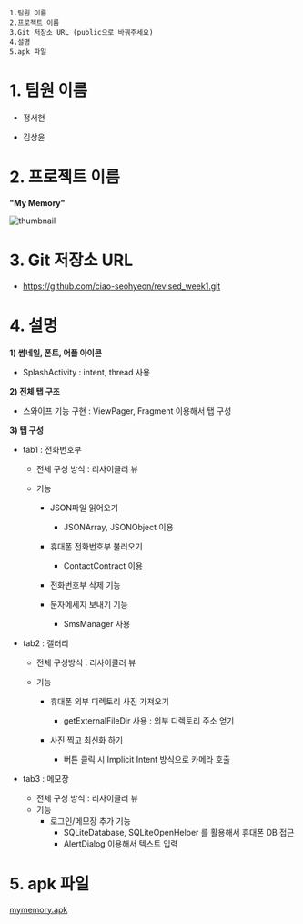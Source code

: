 ```
1.팀원 이름
2.프로젝트 이름
3.Git 저장소 URL (public으로 바꿔주세요)
4.설명
5.apk 파일
```



# 1. 팀원 이름

- 정서현

- 김상윤

  

# 2. 프로젝트 이름

**"My Memory"**

![thumbnail](C:\Users\tryot\Desktop\thumbnail.PNG)



# 3. Git 저장소 URL

- https://github.com/ciao-seohyeon/revised_week1.git

  

  

# 4. 설명

**1) 썸네일, 폰트, 어플 아이콘**

- SplashActivity : intent, thread 사용

**2) 전체 탭 구조**

- 스와이프 기능 구현 : ViewPager, Fragment 이용해서 탭 구성

**3) 탭 구성**

- tab1 : 전화번호부
  - 전체 구성 방식 : 리사이클러 뷰

  - 기능

    - JSON파일 읽어오기

        - JSONArray, JSONObject 이용

    - 휴대폰 전화번호부 불러오기 

        - ContactContract 이용

    - 전화번호부 삭제 기능

    - 문자메세지 보내기 기능

        - SmsManager 사용

        

- tab2 : 갤러리 

  - 전체 구성방식 : 리사이클러 뷰

  - 기능

      - 휴대폰 외부 디렉토리 사진 가져오기

          - getExternalFileDir 사용 : 외부 디렉토리 주소 얻기

      - 사진 찍고 최신화 하기

          - 버튼 클릭 시 Implicit Intent 방식으로 카메라 호출

            

- tab3 : 메모장
  - 전체 구성 방식 : 리사이클러 뷰
  - 기능
      - 로그인/메모장 추가 기능
          - SQLiteDatabase, SQLiteOpenHelper 를 활용해서 휴대폰 DB 접근
          - AlertDialog 이용해서 텍스트 입력



# 5. apk 파일

 [mymemory.apk](..\Downloads\mymemory.apk) 